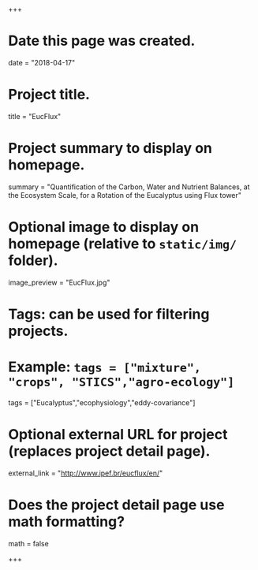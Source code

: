+++
# Date this page was created.
date = "2018-04-17"

# Project title.
title = "EucFlux"

# Project summary to display on homepage.
summary = "Quantification of the Carbon, Water and Nutrient Balances, at the Ecosystem Scale, for a Rotation of the Eucalyptus using Flux tower"

# Optional image to display on homepage (relative to `static/img/` folder).
image_preview = "EucFlux.jpg"

# Tags: can be used for filtering projects.
# Example: `tags = ["mixture", "crops", "STICS","agro-ecology"]`
tags = ["Eucalyptus","ecophysiology","eddy-covariance"]

# Optional external URL for project (replaces project detail page).
external_link = "http://www.ipef.br/eucflux/en/"

# Does the project detail page use math formatting?
math = false

+++
